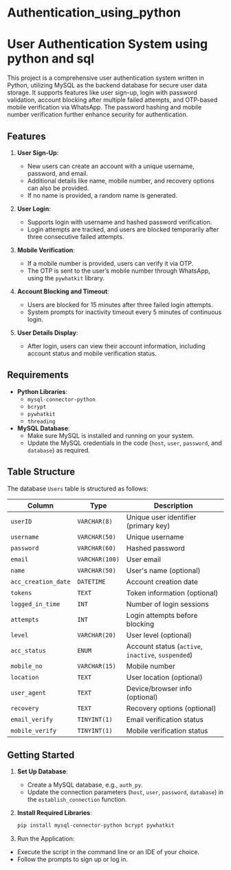 # Authentication_using_python
# User Authentication System using python and sql

This project is a comprehensive user authentication system written in Python, utilizing MySQL as the backend database for secure user data storage. It supports features like user sign-up, login with password validation, account blocking after multiple failed attempts, and OTP-based mobile verification via WhatsApp. The password hashing and mobile number verification further enhance security for authentication.

## Features

1. **User Sign-Up**:
   - New users can create an account with a unique username, password, and email.
   - Additional details like name, mobile number, and recovery options can also be provided.
   - If no name is provided, a random name is generated.

2. **User Login**:
   - Supports login with username and hashed password verification.
   - Login attempts are tracked, and users are blocked temporarily after three consecutive failed attempts.

3. **Mobile Verification**:
   - If a mobile number is provided, users can verify it via OTP.
   - The OTP is sent to the user’s mobile number through WhatsApp, using the `pywhatkit` library.

4. **Account Blocking and Timeout**:
   - Users are blocked for 15 minutes after three failed login attempts.
   - System prompts for inactivity timeout every 5 minutes of continuous login.

5. **User Details Display**:
   - After login, users can view their account information, including account status and mobile verification status.

## Requirements

- **Python Libraries**:
  - `mysql-connector-python`
  - `bcrypt`
  - `pywhatkit`
  - `threading`
- **MySQL Database**:
  - Make sure MySQL is installed and running on your system.
  - Update the MySQL credentials in the code (`host`, `user`, `password`, and `database`) as required.

## Table Structure

The database `Users` table is structured as follows:

| Column            | Type            | Description                                    |
|-------------------|-----------------|------------------------------------------------|
| `userID`          | `VARCHAR(8)`    | Unique user identifier (primary key)           |
| `username`        | `VARCHAR(50)`   | Unique username                                |
| `password`        | `VARCHAR(60)`   | Hashed password                                |
| `email`           | `VARCHAR(100)`  | User email                                     |
| `name`            | `VARCHAR(50)`   | User's name (optional)                         |
| `acc_creation_date` | `DATETIME`    | Account creation date                          |
| `tokens`          | `TEXT`          | Token information (optional)                   |
| `logged_in_time`  | `INT`           | Number of login sessions                       |
| `attempts`        | `INT`           | Login attempts before blocking                 |
| `level`           | `VARCHAR(20)`   | User level (optional)                          |
| `acc_status`      | `ENUM`          | Account status (`active`, `inactive`, `suspended`) |
| `mobile_no`       | `VARCHAR(15)`   | Mobile number                                  |
| `location`        | `TEXT`          | User location (optional)                       |
| `user_agent`      | `TEXT`          | Device/browser info (optional)                 |
| `recovery`        | `TEXT`          | Recovery options (optional)                    |
| `email_verify`    | `TINYINT(1)`    | Email verification status                      |
| `mobile_verify`   | `TINYINT(1)`    | Mobile verification status                     |

## Getting Started

1. **Set Up Database**:
   - Create a MySQL database, e.g., `auth_py`.
   - Update the connection parameters (`host`, `user`, `password`, `database`) in the `establish_connection` function.

2. **Install Required Libraries**:
   ```bash
   pip install mysql-connector-python bcrypt pywhatkit
3. Run the Application:
  - Execute the script in the command line or an IDE of your choice.
  - Follow the prompts to sign up or log in.
